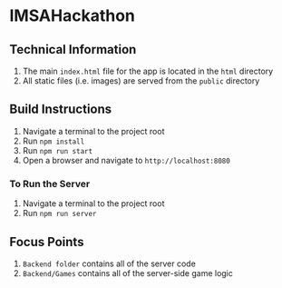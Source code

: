 # IMSAHackathon

## Technical Information
1. The main `index.html` file for the app is located in the `html` directory
2. All static files (i.e. images) are served from the `public` directory

## Build Instructions
1. Navigate a terminal to the project root
2. Run `npm install`
3. Run `npm run start`
4. Open a browser and navigate to `http://localhost:8080`

### To Run the Server
1. Navigate a terminal to the project root
2. Run `npm run server`

## Focus Points
1. `Backend folder` contains all of the server code
2. `Backend/Games` contains all of the server-side game logic